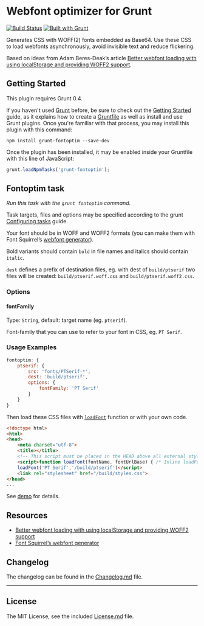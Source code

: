 # Webfont optimizer for Grunt

[![Build Status](https://travis-ci.org/sapegin/grunt-fontoptim.png)](https://travis-ci.org/sapegin/grunt-fontoptim)
[![Built with Grunt](https://cdn.gruntjs.com/builtwith.png)](http://gruntjs.com/)

Generates CSS with WOFF(2) fonts embedded as Base64. Use these CSS to load webfonts asynchronously, avoid invisible text and reduce flickering.

Based on ideas from Adam Beres-Deak’s article [Better webfont loading with using localStorage and providing WOFF2 support](http://bdadam.com/blog/better-webfont-loading-with-localstorage-and-woff2.html).


## Getting Started

This plugin requires Grunt 0.4.

If you haven't used [Grunt](http://gruntjs.com/) before, be sure to check out the [Getting Started](http://gruntjs.com/getting-started) guide, as it explains how to create a [Gruntfile](http://gruntjs.com/sample-gruntfile) as well as install and use Grunt plugins. Once you're familiar with that process, you may install this plugin with this command:

```
npm install grunt-fontoptim --save-dev
```

Once the plugin has been installed, it may be enabled inside your Gruntfile with this line of JavaScript:

```javascript
grunt.loadNpmTasks('grunt-fontoptim');
```


## Fontoptim task

_Run this task with the `grunt fontoptim` command._

Task targets, files and options may be specified according to the grunt [Configuring tasks](http://gruntjs.com/configuring-tasks) guide.

Your font should be in WOFF and WOFF2 formats (you can make them with Font Squirrel’s [webfont generator](http://www.fontsquirrel.com/tools/webfont-generator)).

Bold variants should contain `bold` in file names and italics should contain `italic`.

`dest` defines a prefix of destination files, eg. with dest of `build/ptserif` two files will be created: `build/ptserif.woff.css` and `build/ptserif.woff2.css`.

### Options

#### fontFamily

Type: `String`, default: target name (eg. `ptserif`).

Font-family that you can use to refer to your font in CSS, eg. `PT Serif`.

### Usage Examples

``` javascript
fontoptim: {
	ptserif: {
		src: 'fonts/PTSerif-*',
		dest: 'build/ptserif',
		options: {
			fontFamily: 'PT Serif'
		}
	}
}
```

Then load these CSS files with [`loadFont`](https://github.com/sapegin/fontoptim/blob/master/demo/js/fontloader.js) function or with your own code.

```html
<!doctype html>
<html>
<head>
	<meta charset="utf-8">
	<title></title>
	<!-- This script must be placed in the HEAD above all external stylesheet declarations (link[rel=stylesheet]) -->
	<script>function loadFont(fontName, fontUrlBase) { /* Inline loadFont function here */ }
	loadFont('PT Serif','/build/ptserif')</script>
	<link rel="stylesheet" href="/build/styles.css">
</head>
...
```

See [demo](https://github.com/sapegin/fontoptim/tree/master/demo) for details.


## Resources

* [Better webfont loading with using localStorage and providing WOFF2 support](http://bdadam.com/blog/better-webfont-loading-with-localstorage-and-woff2.html)
* [Font Squirrel’s webfont generator](http://www.fontsquirrel.com/tools/webfont-generator)


## Changelog

The changelog can be found in the [Changelog.md](Changelog.md) file.

---

## License

The MIT License, see the included [License.md](License.md) file.
